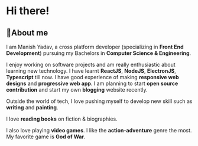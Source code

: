 # Hi there!

## :rocket:About me

I am Manish Yadav, a cross platform developer (specializing in __Front End Development__) pursuing my Bachelors in __Computer Science & Engineering__.

I enjoy working on software projects and am really enthusiastic about learning new technology. I have learnt __ReactJS__, __NodeJS__, __ElectronJS__, __Typescript__ till now. I have good experience of making __responsive web designs__ and __progressive web app__. I am planning to start __open source contribution__ and start my own __blogging__ website recently.

Outside the world of tech, I love pushing myself to develop new skill such as __writing__ and __painting__.

I love __reading books__ on fiction & biographies.

I also love playing __video games__. I like the __action-adventure__ genre the most. My favorite game is __God of War__.
